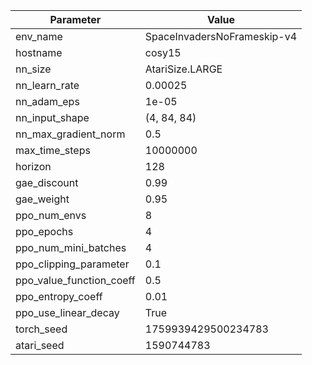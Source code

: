 Parameter | Value |  
| ------ | ------ |  
| env_name | SpaceInvadersNoFrameskip-v4 |  
| hostname | cosy15 |  
| nn_size | AtariSize.LARGE |  
| nn_learn_rate | 0.00025 |  
| nn_adam_eps | 1e-05 |  
| nn_input_shape | (4, 84, 84) |  
| nn_max_gradient_norm | 0.5 |  
| max_time_steps | 10000000 |  
| horizon | 128 |  
| gae_discount | 0.99 |  
| gae_weight | 0.95 |  
| ppo_num_envs | 8 |  
| ppo_epochs | 4 |  
| ppo_num_mini_batches | 4 |  
| ppo_clipping_parameter | 0.1 |  
| ppo_value_function_coeff | 0.5 |  
| ppo_entropy_coeff | 0.01 |  
| ppo_use_linear_decay | True |  
| torch_seed | 1759939429500234783 |  
| atari_seed | 1590744783 |  
